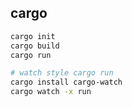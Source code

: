 
## cargo

```bash
cargo init
cargo build
cargo run

# watch style cargo run
cargo install cargo-watch
cargo watch -x run
```